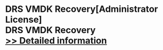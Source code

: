 # DRS VMDK Recovery[Administrator License]<br />DRS VMDK Recovery<br />[>> Detailed information](https://secure.shareit.com/shareit/product.html?productid=301005097&affiliateid=200057808)